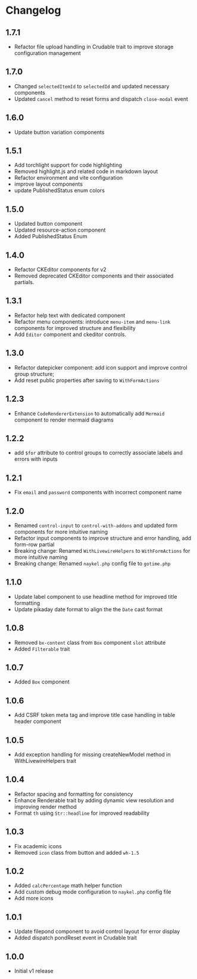 # Changelog

## 1.7.1
- Refactor file upload handling in Crudable trait to improve storage configuration management

## 1.7.0
- Changed `selectedItemId` to `selectedId` and updated necessary components
- Updated `cancel` method to reset forms and dispatch `close-modal` event

## 1.6.0
- Update button variation components

## 1.5.1
- Add torchlight support for code highlighting 
- Removed highlight.js and related code in markdown layout
- Refactor environment and vite configuration 
- improve layout components
- update PublishedStatus enum colors

## 1.5.0
- Updated button component 
- Updated resource-action component 
- Added PublishedStatus Enum

## 1.4.0
- Refactor CKEditor components for v2
- Removed deprecated CKEditor components and their associated partials.

## 1.3.1
- Refactor help text with dedicated component
- Refactor menu components: introduce `menu-item` and `menu-link` components for improved structure and flexibility
- Add `Editor` component and ckeditor controls.

## 1.3.0
- Refactor datepicker component: add icon support and improve control group structure; 
- Add reset public properties after saving to `WithFormActions`

## 1.2.3
- Enhance `CodeRendererExtension` to automatically add `Mermaid` component to render mermaid diagrams
  
## 1.2.2
- add `$for` attribute to control groups to correctly associate labels and errors with inputs

## 1.2.1
- Fix `email` and `password` components with incorrect component name

## 1.2.0
- Renamed `control-input` to `control-with-addons` and updated form components for more intuitive naming
- Refactor input components to improve structure and error handling, add form-row partial
- Breaking change: Renamed `WithLivewireHelpers` to `WithFormActions` for more intuitive naming
- Breaking change: Renamed `naykel.php` config file to `gotime.php`

## 1.1.0
- Update label component to use headline method for improved title formatting
- Update pikaday date format to align the the `Date` cast format

## 1.0.8
- Removed `bx-content` class from `Box` component `slot` attribute
- Added `Filterable` trait

## 1.0.7
- Added `Box` component

## 1.0.6
- Add CSRF token meta tag and improve title case handling in table header component

## 1.0.5
- Add exception handling for missing createNewModel method in WithLivewireHelpers trait

## 1.0.4
- Refactor spacing and formatting for consistency
- Enhance Renderable trait by adding dynamic view resolution and improving render method
- Format `th` using `Str::headline` for improved readability

## 1.0.3
- Fix academic icons
- Removed `icon` class from button and added `wh-1.5`
  
## 1.0.2
- Added `calcPercentage` math helper function
- Add custom debug mode configuration to `naykel.php` config file
- Add more icons
  
## 1.0.1
- Update filepond component to avoid control layout for error display 
- Added dispatch pondReset event in Crudable trait

## 1.0.0
- Initial v1 release
